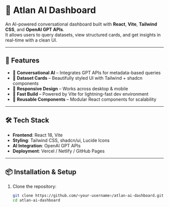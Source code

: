 # 🧠 Atlan AI Dashboard

An AI-powered conversational dashboard built with **React**, **Vite**, **Tailwind CSS**, and **OpenAI GPT APIs**.  
It allows users to query datasets, view structured cards, and get insights in real-time with a clean UI.

---

## 🚀 Features
- 🔹 **Conversational AI** – Integrates GPT APIs for metadata-based queries  
- 🔹 **Dataset Cards** – Beautifully styled UI with Tailwind + shadcn components  
- 🔹 **Responsive Design** – Works across desktop & mobile  
- 🔹 **Fast Build** – Powered by Vite for lightning-fast dev environment  
- 🔹 **Reusable Components** – Modular React components for scalability  

---

## 🛠️ Tech Stack
- **Frontend**: React 18, Vite  
- **Styling**: Tailwind CSS, shadcn/ui, Lucide Icons  
- **AI Integration**: OpenAI GPT APIs  
- **Deployment**: Vercel / Netlify / GitHub Pages  

---

## 📦 Installation & Setup

1. Clone the repository:
   ```bash
   git clone https://github.com/<your-username>/atlan-ai-dashboard.git
   cd atlan-ai-dashboard
